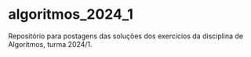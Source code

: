 # algoritmos_2024_1
Repositório para postagens das soluções dos exercícios da disciplina de Algoritmos, turma 2024/1.
